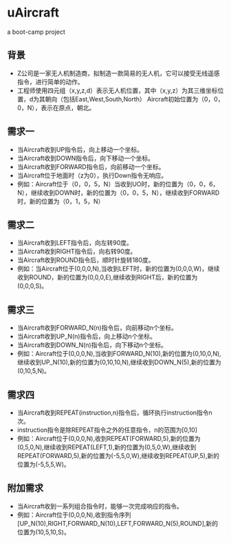 # uAircraft
a boot-camp project
## 背景
* Z公司是一家无人机制造商，拟制造一款简易的无人机，它可以接受无线遥感指令，进行简单的动作。
* 工程师使用四元组（x,y,z,d）表示无人机位置，其中（x,y,z）为其三维坐标位置，d为其朝向（包括East,West,South,North）
Aircraft初始位置为（0，0，0，N），表示在原点，朝北。
## 需求一
* 当Aircraft收到UP指令后，向上移动一个坐标。
* 当Aircraft收到DOWN指令后，向下移动一个坐标。
* 当Aircraft收到FORWARD指令后，向前移动一个坐标。
* 当Aircraft位于地面时（z为0），执行Down指令无响应。
* 例如：Aircraft位于（0，0，5，N）当收到UO时，新的位置为（0，0，6，N），继续收到DOWN时，新的位置为（0，0，5，N），继续收到FORWARD时，新的位置为（0，1，5，N）
## 需求二
* 当Aircraft收到LEFT指令后，向左转90度。
* 当Aircraft收到RIGHT指令后，向右转90度。
* 当Aircraft收到ROUND指令后，顺时针旋转180度。
* 例如：当Aircraft位于(0,0,0,N),当收到LEFT时，新的位置为(0,0,0,W)，继续收到ROUND，新的位置为(0,0,0,E),继续收到RIGHT后，新的位置为(0,0,0,S)。
## 需求三
* 当Aircraft收到FORWARD_N(n)指令后，向前移动n个坐标。
* 当Aircraft收到UP_N(n)指令后，向上移动n个坐标。
* 当Aircraft收到DOWN_N(n)指令后，向下移动n个坐标。
* 例如：Aircraft位于(0,0,0,N),当收到FORWARD_N(10),新的位置为(0,10,0,N),继续收到UP_N(10),新的位置为(0,10,10,N),继续收到DOWN_N(5),新的位置为(0,10,5,N)。
## 需求四
* 当Aircraft收到REPEAT(instruction,n)指令后，循环执行instruction指令n次。
* instruction指令是除REPEAT指令之外的任意指令，n的范围为[0,10]
* 例如：Aircraft位于(0,0,0,N),收到REPEAT(FORWARD,5),新的位置为(0,5,0,N),继续收到REPEAT(LEFT,1),新的位置为(0,5,0,W),继续收到REPEAT(FORWARD,5),新的位置为(-5,5,0,W),继续收到REPEAT(UP,5),新的位置为(-5,5,5,W)。
## 附加需求
* 当Aircraft收到一系列组合指令时，能够一次完成响应的指令。
* 例如：Aircraft位于(0,0,0,N),收到指令序列[UP_N(10),RIGHT,FORWARD_N(10),LEFT,FORWARD_N(5),ROUND],新的位置为(10,5,10,S)。